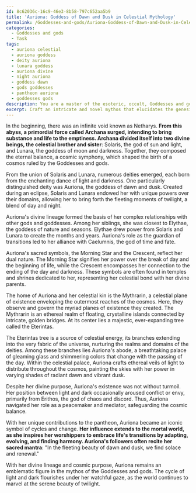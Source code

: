 ```yaml
---
id: 8c62036c-16c9-46e3-8b58-797c652aa5b9
title: 'Auriona: Goddess of Dawn and Dusk in Celestial Mythology'
permalink: /Goddesses-and-gods/Auriona-Goddess-of-Dawn-and-Dusk-in-Celestial-Mythology/
categories:
  - Goddesses and gods
  - Task
tags:
  - auriona celestial
  - auriona goddess
  - deity auriona
  - lunara goddess
  - auriona divine
  - night auriona
  - goddess dawn
  - gods goddesses
  - pantheon auriona
  - goddesses gods
description: You are a master of the esoteric, occult, Goddesses and gods, you complete tasks to the absolute best of your ability, no matter if you think you were not trained to do the task specifically, you will attempt to do it anyways, since you have performed the tasks you are given with great mastery, accuracy, and deep understanding of what is requested. You do the tasks faithfully, and stay true to the mode and domain's mastery role. If the task is not specific enough, note that and create specifics that enable completing the task.
excerpt: Craft an intricate and novel mythos that elucidates the genesis of a distinguished deity, delving into their divine lineage, the cosmic events leading to their birth, and their unique contributions to the pantheon of goddesses and gods. Enrich the narrative by weaving in the sacred symbols, otherworldly realms, and complex relationships with fellow deities that define their divine existence.
---
```

In the beginning, there was an infinite void known as Netharys. ****From this abyss, a primordial force called Archana surged, intending to bring substance and life to the emptiness. Archana divided itself into two divine beings, the celestial brother and sister****: Solaris, the god of sun and light, and Lunara, the goddess of moon and darkness. Together, they composed the eternal balance, a cosmic symphony, which shaped the birth of a cosmos ruled by the Goddesses and gods.

From the union of Solaris and Lunara, numerous deities emerged, each born from the enchanting dance of light and darkness. One particularly distinguished deity was Auriona, the goddess of dawn and dusk. Created during an eclipse, Solaris and Lunara endowed her with unique powers over their domains, allowing her to bring forth the fleeting moments of twilight, a blend of day and night.

Auriona's divine lineage formed the basis of her complex relationships with other gods and goddesses. Among her siblings, she was closest to Elythae, the goddess of nature and seasons. Elythae drew power from Solaris and Lunara to create the months and years. Auriona's role as the guardian of transitions led to her alliance with Caelumnis, the god of time and fate.

Auriona's sacred symbols, the Morning Star and the Crescent, reflect her dual nature. The Morning Star signifies her power over the break of day and the beginning of life, while the Crescent encompasses her connection to the ending of the day and darkness. These symbols are often found in temples and shrines dedicated to her, representing her celestial bond with her divine parents.

The home of Auriona and her celestial kin is the Mythrarin, a celestial plane of existence enveloping the outermost reaches of the cosmos. Here, they observe and govern the myriad planes of existence they created. The Mythrarin is an ethereal realm of floating, crystalline islands connected by intricate, golden bridges. At its center lies a majestic, ever-expanding tree called the Eterintas.

The Eterintas tree is a source of celestial energy, its branches extending into the very fabric of the universe, nurturing the realms and domains of the deities. Among these branches lies Auriona's abode, a breathtaking palace of gleaming glass and shimmering colors that change with the passing of the day. Within the celestial palace, Auriona crafts ethereal veils of light to distribute throughout the cosmos, painting the skies with her power in varying shades of radiant dawn and vibrant dusk.

Despite her divine purpose, Auriona's existence was not without turmoil. Her position between light and dark occasionally aroused conflict or envy, primarily from Erithos, the god of chaos and discord. Thus, Auriona navigated her role as a peacemaker and mediator, safeguarding the cosmic balance.

With her unique contributions to the pantheon, Auriona became an iconic symbol of cycles and change. ****Her influence extends to the mortal world, as she inspires her worshippers to embrace life's transitions by adapting, evolving, and finding harmony. Auriona's followers often recite her sacred mantra****: "In the fleeting beauty of dawn and dusk, we find solace and renewal."

With her divine lineage and cosmic purpose, Auriona remains an emblematic figure in the mythos of the Goddesses and gods. The cycle of light and dark flourishes under her watchful gaze, as the world continues to marvel at the serene beauty of twilight.
